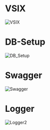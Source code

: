 # VSIX
![VSIX](https://user-images.githubusercontent.com/80381121/131448560-80c66dde-e96e-42e5-80f0-5b8d18dbbac5.png)


# DB-Setup
![DB_Setup](https://user-images.githubusercontent.com/80381121/131449143-7a275327-8653-46aa-bf21-2b66fb2d104e.png)


# Swagger

![Swagger](https://user-images.githubusercontent.com/80381121/131449735-092ae94b-f40f-4aea-a0d3-60de671797cf.png)

# Logger

![Logger2](https://user-images.githubusercontent.com/80381121/131451233-2029c093-3f87-4685-b8cb-ce9ba6c7a34a.png)


